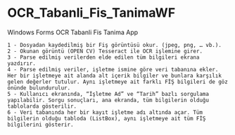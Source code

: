 # OCR_Tabanli_Fis_TanimaWF
Windows Forms OCR Tabanli Fis Tanima App

	1 - Dosyadan kaydedilmiş bir Fiş görüntüsü okur. (jpeg, png, … vb.).
	2 - Okunan görüntü (OPEN CV) Tesseract ile OCR işlemine girer.
	3 - Parse edilmiş verilerden elde edilen tüm bilgileri ekrana yazdırır.
	4 - Parse edilmiş veriler, işletme ismine göre veri tabanına ekler. Her bir işletmeye ait alanda alt içerik bilgiler ve bunlara karşılık gelen değerler tutulur. Aynı işletmeye ait farklı FİŞ bilgileri de göz önünde bulundurulur.
	5 - Kullanıcı ekranında, “İşletme Ad” ve “Tarih” bazlı sorgulama yapılabilir. Sorgu sonuçları, ana ekranda, tüm bilgilerin olduğu tablolarda gösterilir.
	6 - Veri tabanında her bir kayıt işletme adı altında açar. Tüm bilgilerin olduğu tabloda (ListBox), aynı işletmeye ait tüm FİŞ bilgilerini gösterir.
